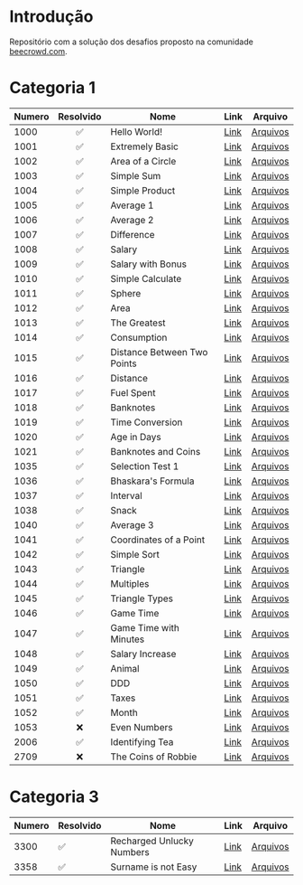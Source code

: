 # Introdução 

Repositório com a solução dos desafios proposto na comunidade [beecrowd.com](https://www.beecrowd.com.br/judge/en).

# Categoria 1

| Numero | Resolvido | Nome | Link | Arquivo |
|--------|:---------:|------|------|---------|
| 1000 | :white_check_mark: | Hello World! | [Link](https://www.beecrowd.com.br/judge/en/problems/view/1000) | [Arquivos](categoria_1/1000/) |
| 1001 | :white_check_mark: | Extremely Basic | [Link](https://www.beecrowd.com.br/judge/en/problems/view/1001) | [Arquivos](categoria_1/1001/) |
| 1002 | :white_check_mark: | Area of a Circle | [Link](https://www.beecrowd.com.br/judge/en/problems/view/1002) | [Arquivos](categoria_1/1002/) |
| 1003 | :white_check_mark: | Simple Sum | [Link](https://www.beecrowd.com.br/judge/en/problems/view/1003) | [Arquivos](categoria_1/1003/) |
| 1004 | :white_check_mark: | Simple Product | [Link](https://www.beecrowd.com.br/judge/en/problems/view/1004) | [Arquivos](categoria_1/1004/) |
| 1005 | :white_check_mark: | Average 1 | [Link](https://www.beecrowd.com.br/judge/en/problems/view/1005) | [Arquivos](categoria_1/1005/) |
| 1006 | :white_check_mark: | Average 2 | [Link](https://www.beecrowd.com.br/judge/en/problems/view/1006) | [Arquivos](categoria_1/1006/) |
| 1007 | :white_check_mark: | Difference | [Link](https://www.beecrowd.com.br/judge/en/problems/view/1007) | [Arquivos](categoria_1/1007/) |
| 1008 | :white_check_mark: | Salary | [Link](https://www.beecrowd.com.br/judge/en/problems/view/1008) | [Arquivos](categoria_1/1008/) |
| 1009 | :white_check_mark: | Salary with Bonus | [Link](https://www.beecrowd.com.br/judge/en/problems/view/1009) | [Arquivos](categoria_1/1009/) |
| 1010 | :white_check_mark: | Simple Calculate | [Link](https://www.beecrowd.com.br/judge/en/problems/view/1010) | [Arquivos](categoria_1/1010/) |
| 1011 | :white_check_mark: | Sphere | [Link](https://www.beecrowd.com.br/judge/en/problems/view/1011) | [Arquivos](categoria_1/1011/) |
| 1012 | :white_check_mark: | Area | [Link](https://www.beecrowd.com.br/judge/en/problems/view/1012) | [Arquivos](categoria_1/1012/) |
| 1013 | :white_check_mark: | The Greatest | [Link](https://www.beecrowd.com.br/judge/en/problems/view/1013) | [Arquivos](categoria_1/1013/) |
| 1014 | :white_check_mark: | Consumption | [Link](https://www.beecrowd.com.br/judge/en/problems/view/1014) | [Arquivos](categoria_1/1014/) |
| 1015 | :white_check_mark: | Distance Between Two Points | [Link](https://www.beecrowd.com.br/judge/en/problems/view/1015) | [Arquivos](categoria_1/1015/) |
| 1016 | :white_check_mark: | Distance | [Link](https://www.beecrowd.com.br/judge/en/problems/view/1016) | [Arquivos](categoria_1/1016/) |
| 1017 | :white_check_mark: | Fuel Spent | [Link](https://www.beecrowd.com.br/judge/en/problems/view/1017) | [Arquivos](categoria_1/1017/) |
| 1018 | :white_check_mark: | Banknotes | [Link](https://www.beecrowd.com.br/judge/en/problems/view/1018) | [Arquivos](categoria_1/1018/) |
| 1019 | :white_check_mark: | Time Conversion | [Link](https://www.beecrowd.com.br/judge/en/problems/view/1019) | [Arquivos](categoria_1/1019/) |
| 1020 | :white_check_mark: | Age in Days | [Link](https://www.beecrowd.com.br/judge/en/problems/view/1020) | [Arquivos](categoria_1/1020/) |
| 1021 | :white_check_mark: | Banknotes and Coins | [Link](https://www.beecrowd.com.br/judge/en/problems/view/1021) | [Arquivos](categoria_1/1021/) |
| 1035 | :white_check_mark: | Selection Test 1 | [Link](https://www.beecrowd.com.br/judge/en/problems/view/1035) | [Arquivos](categoria_1/1035/) |
| 1036 | :white_check_mark: | Bhaskara's Formula | [Link](https://www.beecrowd.com.br/judge/en/problems/view/1036) | [Arquivos](categoria_1/1036/) |
| 1037 | :white_check_mark: | Interval | [Link](https://www.beecrowd.com.br/judge/en/problems/view/1037) | [Arquivos](categoria_1/1037/) |
| 1038 | :white_check_mark: | Snack | [Link](https://www.beecrowd.com.br/judge/en/problems/view/1038) | [Arquivos](categoria_1/1038/) |
| 1040 | :white_check_mark: | Average 3 | [Link](https://www.beecrowd.com.br/judge/en/problems/view/1040) | [Arquivos](categoria_1/1040/) |
| 1041 | :white_check_mark: | Coordinates of a Point | [Link](https://www.beecrowd.com.br/judge/en/problems/view/1041) | [Arquivos](categoria_1/1041/) |
| 1042 | :white_check_mark: | Simple Sort | [Link](https://www.beecrowd.com.br/judge/en/problems/view/1042) | [Arquivos](categoria_1/1042/) |
| 1043 | :white_check_mark: | Triangle | [Link](https://www.beecrowd.com.br/judge/en/problems/view/1043) | [Arquivos](categoria_1/1043/) |
| 1044 | :white_check_mark: | Multiples | [Link](https://www.beecrowd.com.br/judge/en/problems/view/1044) | [Arquivos](categoria_1/1044/) |
| 1045 | :white_check_mark: | Triangle Types | [Link](https://www.beecrowd.com.br/judge/en/problems/view/1045) | [Arquivos](categoria_1/1045/) |
| 1046 | :white_check_mark: | Game Time | [Link](https://www.beecrowd.com.br/judge/en/problems/view/1046) | [Arquivos](categoria_1/1046/) |
| 1047 | :white_check_mark: | Game Time with Minutes | [Link](https://www.beecrowd.com.br/judge/en/problems/view/1047) | [Arquivos](categoria_1/1047/) |
| 1048 | :white_check_mark: | Salary Increase | [Link](https://www.beecrowd.com.br/judge/en/problems/view/1048) | [Arquivos](categoria_1/1048/) |
| 1049 | :white_check_mark: | Animal | [Link](https://www.beecrowd.com.br/judge/en/problems/view/1049) | [Arquivos](categoria_1/1049/) |
| 1050 | :white_check_mark: | DDD | [Link](https://www.beecrowd.com.br/judge/en/problems/view/1050) | [Arquivos](categoria_1/1050/) |
| 1051 | :white_check_mark: | Taxes | [Link](https://www.beecrowd.com.br/judge/en/problems/view/1051) | [Arquivos](categoria_1/1051/) |
| 1052 | :white_check_mark: | Month | [Link](https://www.beecrowd.com.br/judge/en/problems/view/1052) | [Arquivos](categoria_1/1052/) |
| 1053 | :x: | Even Numbers | [Link](https://www.beecrowd.com.br/judge/en/problems/view/1053) | [Arquivos](categoria_1/1053/) |
| 2006 | :white_check_mark: | Identifying Tea | [Link](https://www.beecrowd.com.br/judge/en/problems/view/2006) | [Arquivos](categoria_1/2006/) |
| 2709 | :x: | The Coins of Robbie | [Link](https://www.beecrowd.com.br/judge/en/problems/view/2709) | [Arquivos](categoria_1/2709/) |

# Categoria 3

| Numero | Resolvido | Nome | Link | Arquivo |
|--------|-----------|------|------|---------|
| 3300 | :white_check_mark: | Recharged Unlucky Numbers | [Link](https://www.beecrowd.com.br/judge/en/problems/view/3300) | [Arquivos](categoria_3/3300/) |
| 3358 | :white_check_mark: | Surname is not Easy | [Link](https://www.beecrowd.com.br/judge/en/problems/view/3358) | [Arquivos](categoria_3/3358/) |
